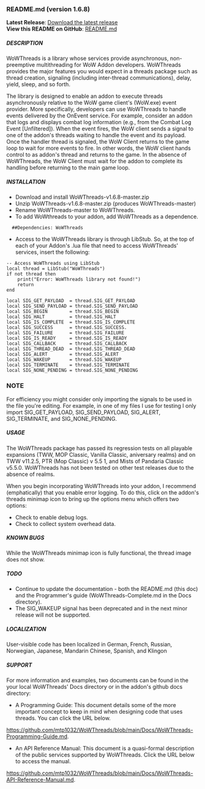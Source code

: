 ### README.md (version 1.6.8)

**Latest Release**: [Download the latest release](https://github.com/mtp1032/WoWThreads/releases/latest)  
**View this README on GitHub**: [README.md](https://github.com/mtp1032/WoWThreads/blob/main/README.md)

##### DESCRIPTION
WoWThreads is a library whose services provide asynchronous, non-preemptive multithreading for WoW Addon developers. WoWThreads provides the major features you would expect in a threads package such as thread creation, signaling (including inter-thread communications), delay, yield, sleep, and so forth.

The library is designed to enable an addon to execute threads asynchronously relative to the WoW game client's (WoW.exe) event provider. More specifically, developers can use WoWThreads to handle events delivered by the OnEvent service. For example, consider an addon that logs and displays combat log information (e.g., from the Combat Log Event [Unfiltered]). When the event fires, the WoW client sends a signal to one of the addon's threads waiting to handle the event and its payload. Once the handler thread is signaled, the WoW Client returns to the game loop to wait for more events to fire. In other words, the WoW client hands control to as addon's thread and returns to the game. In the absence of WoWThreads, the WoW Client must wait for the addon to complete its handling before returning to the main game loop.

##### INSTALLATION

- Download and install WoWThreads-v1.6.8-master.zip
- Unzip WoWThreads-v1.6.8-master.zip (produces WoWThreads-master)
- Rename WoWThreads-master to WoWThreads.
- To add WoWthreads to your addon, add WoWThreads as a dependence.
```
  ##Dependencies: WoWThreads
```

- Access to the WoWThreads library is through LibStub. So, at the top of each of your Addon's .lua file that need to access WoWThreads' services, insert the following:

```
-- Access WoWThreads using LibStub
local thread = LibStub("WoWThreads")
if not thread then
    print("Error: WoWThreads library not found!")
    return 
end

local SIG_GET_PAYLOAD  = thread.SIG_GET_PAYLOAD
local SIG_SEND_PAYLOAD = thread.SIG_SEND_PAYLOAD
local SIG_BEGIN        = thread.SIG_BEGIN
local SIG_HALT         = thread.SIG_HALT
local SIG_IS_COMPLETE  = thread.SIG_IS_COMPLETE
local SIG_SUCCESS      = thread.SIG_SUCCESS.
local SIG_FAILURE      = thread.SIG_FAILURE
local SIG_IS_READY     = thread.SIG_IS_READY
local SIG_CALLBACK     = thread.SIG_CALLBACK
local SIG_THREAD_DEAD  = thread.SIG_THREAD_DEAD
local SIG_ALERT        = thread.SIG_ALERT
local SIG_WAKEUP       = thread.SIG_WAKEUP
local SIG_TERMINATE    = thread.SIG_TERMINATE
local SIG_NONE_PENDING = thread.SIG_NONE_PENDING
```
### NOTE
For efficiency you might consider only importing the signals to be used in the file  you're editing. For example, in one of my files I use for testing I only import SIG_GET_PAYLOAD, SIG_SEND_PAYLOAD, SIG_ALERT, SIG_TERMINATE, and SIG_NONE_PENDING.

##### USAGE
The WoWThreads package has passed its regression tests on all playable expansions (TWW, MOP Classic, Vanilla Classic, aniversary realms) and on TWW v11.2.5, PTR (Mop Classic) v 5.5 1, and Mists of Pandaria Classic v5.5.0. WoWThreads has not been tested on other test releases due to the absence of realms.

When you begin incorporating WoWThreads into your addon, I recommend (emphatically) that you enable error logging. To do this, click on the addon's threads minimap icon to bring up the options menu which offers two options:

- Check to enable debug logs.
- Check to collect system overhead data.

##### KNOWN BUGS
While the WoWThreads minimap icon is fully functional, the thread image does not show.

##### TODO
- Continue to update the documentation - both the README.md (this doc) and the Programmer's guide (WoWThreads-Complete.md 
in the Docs directory).
- The SIG_WAKEUP signal has been deprecated and in the next minor release will not be supported.

##### LOCALIZATION
User-visible code has been localized in German, French, Russian, Norwegian, Japanese, Mandarin Chinese, Spanish, and Klingon


##### SUPPORT
For more information and examples, two documents can be found in the your local WoWThreads' Docs directory or in the addon's github docs directory:

- A Programming Guide: This document details some of the more important concept to keep in mind when designing code that uses threads. You can click the URL below.

https://github.com/mtp1032/WoWThreads/blob/main/Docs/WoWThreads-Programming-Guide.md. 

- An API Reference Manual: This document is a quasi-formal description of the public services
supported by WoWThreads. Click the URL below to access the manual.

https://github.com/mtp1032/WoWThreads/blob/main/Docs/WoWThreads-API-Reference-Manual.md.

